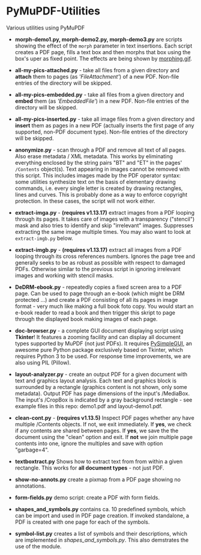 # PyMuPDF-Utilities
Various utilities using PyMuPDF

* **morph-demo1.py, morph-demo2.py, morph-demo3.py** are scripts showing the effect of the ``morph`` parameter in text insertions. Each script creates a PDF page, fills a  text box and then morphs that box using the box's uper as fixed point. The effects are being shown by [morphing.gif](https://github.com/JorjMcKie/PyMuPDF-Utilities/blob/master/morphing.gif).

* **all-my-pics-attached.py** - take all files from a given directory and **attach** them to pages (as *'FileAttachment'*) of a new PDF. Non-file entries of the directory will be skipped.

* **all-my-pics-embedded.py** - take all files from a given directory and **embed** them (as *'EmbeddedFile'*) in a new PDF. Non-file entries of the directory will be skipped.

* **all-my-pics-inserted.py** - take all image files from a given directory and **insert** them as pages in a new PDF (actually inserts the first page of any supported, non-PDF document type). Non-file entries of the directory will be skipped.

* **anonymize.py** - scan through a PDF and remove all text of all pages. Also erase metadata / XML metadata. This works by eliminating everything enclosed by the string pairs "BT" and "ET" in the pages' `/Contents` object(s). Text appearing in images cannot be removed with this script. This includes images made by the PDF operator syntax: some utilities synthesize text on the basis of elementary drawing commands, i.e. every single letter is created by drawing rectangles, lines and curves. This is probably done as a way to enforce copyright protection. In these cases, the script will not work either.

* **extract-imga.py** - **(requires v1.13.17)** extract images from a PDF looping through its pages. It takes care of images with a transparency ("stencil") mask and also tries to identify and skip "irrelevant" images. Suppresses extracting the same image multiple times. You may also want to look at ``extract-imgb.py`` below.

* **extract-imgb.py** - **(requires v1.13.17)** extract all images from a PDF looping through its cross references numbers. Ignores the page tree and generally seeks to be as robust as possible with respect to damaged PDFs. Otherwise similar to the previous script in ignoring irrelevant images and working with stencil masks.

* **DeDRM-ebook.py** - repeatedly copies a fixed screen area to a PDF page. Can be used to page through an e-book (which might be DRM protected ...) and create a PDF consisting of all its pages in image format - very much like making a full book foto copy. You would start an e-book reader to read a book and then trigger this skript to page through the displayed book making images of each page.

* **doc-browser.py** - a complete GUI document displaying script using **Tkinter**! It features a zooming facility and can display all document types supported by MuPDF (not just PDFs). It requires [PySimpleGUI](https://pypi.org/project/PySimpleGUI/), an awesome pure Python package exclusively based on Tkinter, which requires Python 3 to be used. For response time improvements, we are also using PIL (Pillow).

* **layout-analyzer.py** - create an output PDF for a given document with text and graphics layout analysis. Each text and graphics block is surrounded by a rectangle (graphics content is not shown, only some metadata). Output PDF has page dimensions of the input's /MediaBox. The input's /CropBox is indicated by a gray background rectangle - see example files in this repo: demo1.pdf and layout-demo1.pdf.

* **clean-cont.py** - **(requires v1.13.5)** Inspect PDF pages whether any have multiple /Contents objects. If not, we exit immediately. If **yes**, we check if any contents are shared between pages. If **yes**, we save the the document using the "clean" option and exit. If **not** we join multiple page contents into one, ignore the multiples and save with option "garbage=4".

* **textboxtract.py** Shows how to extract text from from within a given rectangle. This works for **all document types** - not just PDF.

* **show-no-annots.py** create a pixmap from a PDF page showing no annotations.

* **form-fields.py** demo script: create a PDF with form fields.

* **shapes_and_symbols.py** contains ca. 10 predefined symbols, which can be import and used in PDF page creation. If invoked standalone, a PDF is created with one page for each of the symbols.

* **symbol-list.py** creates a list of symbols and their descriptions, which are implemented in *shapes_and_symbols.py*. This also demstrates the use of the module.
